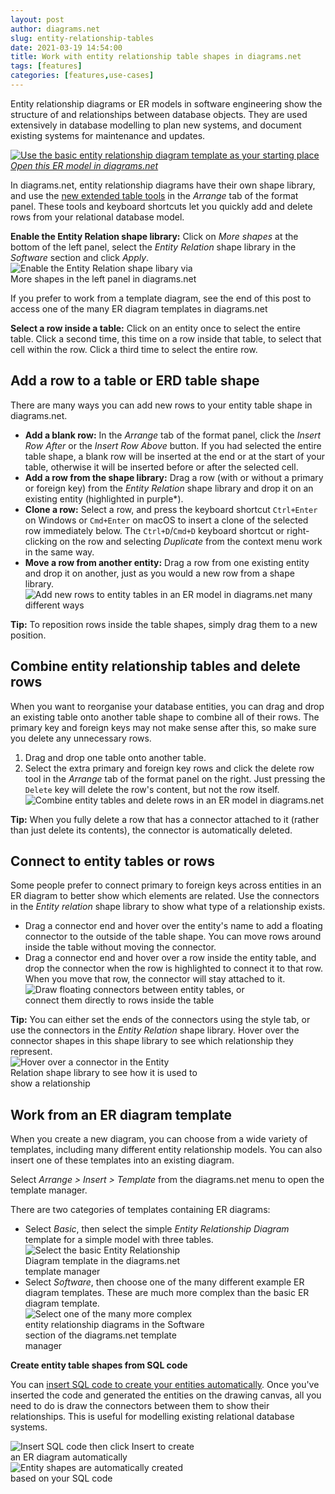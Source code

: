 ```yaml
---
layout: post
author: diagrams.net
slug: entity-relationship-tables
date: 2021-03-19 14:54:00
title: Work with entity relationship table shapes in diagrams.net
tags: [features]
categories: [features,use-cases]
---
```


Entity relationship diagrams or ER models in software engineering show the structure of and relationships between database objects. They are used extensively in database modelling to plan new systems, and document existing systems for maintenance and updates.

[<img src="/assets/img/blog/entity-relationship-diagram-basic-template.png" style="width=100%;max-width:500px;height:auto;" alt="Use the basic entity relationship diagram template as your starting place">](https://viewer.diagrams.net/?highlight=0000ff&edit=_blank&layers=1&nav=1&title=entity-relationship-diagram-example#R7Vtdk6I4FP01VO0%2B7BYEQX1Uxp6tGmdn1u6pmX3aiiRoapFQIXbr%2FPpNIAER8WtbodSqLptcLvm45%2BSARzVsb7H6yGA8%2F0wRDg1gopVhfzAA6Pb74lUG1lnAMvtuFpkxglSsCDyTn1gnquiSIJyUEjmlISdxOejTKMI%2BL8UgY%2FStnBbQsDxqDGdqRLMIPPswxJW07wTxeRbtORvZf2Aym%2BuRLVOdWUCdrALJHCL6thGyR4btMUp5drRYeTiUxdN1ya57qjmbT4zhiB9zwfdvqDv4MXD%2Fmqxpl%2F%2F9cUBXw99UL68wXKoFq8nyta4ARqIgqimGInw9wSHkhEaj4swQR2ggyy2SRpOfmNEX%2BhlGAvVhwiHjxTkaqfQnIqZnf7B0imqbop3NQQ5cu1YVSuiS%2BXjPAkFHkQayGeZ7Ers5JILLmC4wZ2tx3VsBeg7tfBNwHWRpUV7LM4aKfbO8w3yMr5SItQBT7RTQUf2ojeJq2uguspWqqzZh3urI3urI2e4oq0SlI3GwsfAilLLoBEaBW2fUsYSyGmaUbZaJ0DuXUG65H8t0rkoou0KoLwxhllRoJQQ2loccTlMCpRxQdxRbkkDcIzgkEWaKJD4NQxgnJE3PInMSojFc0yXXHenWMCArjCbZDUXmCvqNRWeJYlggOteklqdhSGaROPYFweSIQ4YTMZcxTLjKCAQ9PRpSlk7fRg7uoU46b0b%2FxRtnemBqu27O4lfMOF7t53GVdhpNp4ymVocNVgJnFytts56AJchPxbdzWDA0smKZnMBwIm70MJqlIJcxlEAgRuMXvTllIJbMxGz0KkqUo7VR%2BygTkDQtXZwzFH9iuZ75u2M4YgKeaFtFW%2FzJdMY9GgmwIElLjwWyb1iiO%2BQ0VuOEONDTYKqY8nhKOacLxYOjUK3fGlWo11oAjoP2Ysg6FWS%2FfjoFWypqEoSpys8JQjjK9rB8zoMF3jug3Fn%2FvObbYGzv3PPx6BxUfPua9Xcr9adSOf8RF3nAGJiZzP%2F55UW%2BfhuPjfxRtU3waCHNcodJDH0SzcbZle4Wfs4l8FsZtfsJXBPP7j0rpXlBpXSbVspeBdmnT9Yp4F5pL54PwOGH4atKY79ScH%2BZiDVn6gh2SGPrsDioi%2B8OVlt0UHtDDyF8byHsNy2E1hGGVPNb7%2FzyW%2Bbu%2Bjelg1bVrsmeERHkWMTVv3sVwjq4WqOEVXPkeU7iRSpbN%2BaPBAF2fX%2BXP4K6%2Fal59L48zR%2BxekdK4uUMEuvhkJy%2FgVtukVh355FYLTNJrKpLkigJfRglp4LYmvviwyq5lGQ27pVYt2%2BWHPHR4XU1smqX5E7yvXsldVi1RQr1YA8pfHcpbNwtATfuloCat99N6aAu765nxYdhsg%2Bx1qhh1TDxlPF%2Fc4YJgrgX7DRMXL%2BHp8H7GCYavlO%2FT2JeDOKHXXL%2B9m25XQLuzi4BLbNLQNUuOfTJ6Z17JXUItuaW%2BPBKLqWXjXsloOqVtHAz%2Fo%2F6t8woAXu%2BVxLBhXxn4M8h%2B8Uxf73nNwmNWSaiWfzgJvuCevGzJXv0Hw%3D%3D)
<br />[_Open this ER model in diagrams.net_](https://viewer.diagrams.net/?highlight=0000ff&edit=_blank&layers=1&nav=1&title=entity-relationship-diagram-example#R7Vtdk6I4FP01VO0%2B7BYEQX1Uxp6tGmdn1u6pmX3aiiRoapFQIXbr%2FPpNIAER8WtbodSqLptcLvm45%2BSARzVsb7H6yGA8%2F0wRDg1gopVhfzAA6Pb74lUG1lnAMvtuFpkxglSsCDyTn1gnquiSIJyUEjmlISdxOejTKMI%2BL8UgY%2FStnBbQsDxqDGdqRLMIPPswxJW07wTxeRbtORvZf2Aym%2BuRLVOdWUCdrALJHCL6thGyR4btMUp5drRYeTiUxdN1ya57qjmbT4zhiB9zwfdvqDv4MXD%2Fmqxpl%2F%2F9cUBXw99UL68wXKoFq8nyta4ARqIgqimGInw9wSHkhEaj4swQR2ggyy2SRpOfmNEX%2BhlGAvVhwiHjxTkaqfQnIqZnf7B0imqbop3NQQ5cu1YVSuiS%2BXjPAkFHkQayGeZ7Ers5JILLmC4wZ2tx3VsBeg7tfBNwHWRpUV7LM4aKfbO8w3yMr5SItQBT7RTQUf2ojeJq2uguspWqqzZh3urI3urI2e4oq0SlI3GwsfAilLLoBEaBW2fUsYSyGmaUbZaJ0DuXUG65H8t0rkoou0KoLwxhllRoJQQ2loccTlMCpRxQdxRbkkDcIzgkEWaKJD4NQxgnJE3PInMSojFc0yXXHenWMCArjCbZDUXmCvqNRWeJYlggOteklqdhSGaROPYFweSIQ4YTMZcxTLjKCAQ9PRpSlk7fRg7uoU46b0b%2FxRtnemBqu27O4lfMOF7t53GVdhpNp4ymVocNVgJnFytts56AJchPxbdzWDA0smKZnMBwIm70MJqlIJcxlEAgRuMXvTllIJbMxGz0KkqUo7VR%2BygTkDQtXZwzFH9iuZ75u2M4YgKeaFtFW%2FzJdMY9GgmwIElLjwWyb1iiO%2BQ0VuOEONDTYKqY8nhKOacLxYOjUK3fGlWo11oAjoP2Ysg6FWS%2FfjoFWypqEoSpys8JQjjK9rB8zoMF3jug3Fn%2FvObbYGzv3PPx6BxUfPua9Xcr9adSOf8RF3nAGJiZzP%2F55UW%2BfhuPjfxRtU3waCHNcodJDH0SzcbZle4Wfs4l8FsZtfsJXBPP7j0rpXlBpXSbVspeBdmnT9Yp4F5pL54PwOGH4atKY79ScH%2BZiDVn6gh2SGPrsDioi%2B8OVlt0UHtDDyF8byHsNy2E1hGGVPNb7%2FzyW%2Bbu%2Bjelg1bVrsmeERHkWMTVv3sVwjq4WqOEVXPkeU7iRSpbN%2BaPBAF2fX%2BXP4K6%2Fal59L48zR%2BxekdK4uUMEuvhkJy%2FgVtukVh355FYLTNJrKpLkigJfRglp4LYmvviwyq5lGQ27pVYt2%2BWHPHR4XU1smqX5E7yvXsldVi1RQr1YA8pfHcpbNwtATfuloCat99N6aAu765nxYdhsg%2Bx1qhh1TDxlPF%2Fc4YJgrgX7DRMXL%2BHp8H7GCYavlO%2FT2JeDOKHXXL%2B9m25XQLuzi4BLbNLQNUuOfTJ6Z17JXUItuaW%2BPBKLqWXjXsloOqVtHAz%2Fo%2F6t8woAXu%2BVxLBhXxn4M8h%2B8Uxf73nNwmNWSaiWfzgJvuCevGzJXv0Hw%3D%3D)

In diagrams.net, entity relationship diagrams have their own shape library, and use the [new extended table tools](/blog/tables.html) in the _Arrange_ tab of the format panel. These tools and keyboard shortcuts let you quickly add and delete rows from your relational database model. 

**Enable the Entity Relation shape library:** Click on _More shapes_ at the bottom of the left panel, select the _Entity Relation_ shape library in the _Software_ section and click _Apply_.
<br /><img src="/assets/img/blog/entity-relation-shape-library-dialog.png" style="width=100%;max-width:300px;height:auto;" alt="Enable the Entity Relation shape libary via More shapes in the left panel in diagrams.net">

If you prefer to work from a template diagram, see the end of this post to access one of the many ER diagram templates in diagrams.net

**Select a row inside a table:** Click on an entity once to select the entire table. Click a second time, this time on a row inside that table, to select that cell within the row. Click a third time to select the entire row.


## Add a row to a table or ERD table shape

There are many ways you can add new rows to your entity table shape in diagrams.net.

* **Add a blank row:** In the _Arrange_ tab of the format panel, click the _Insert Row After_ or the _Insert Row Above_ button. If you had selected the entire table shape, a blank row will be inserted at the end or at the start of your table, otherwise it will be inserted before or after the selected cell.
* **Add a row from the shape library:** Drag a row (with or without a primary or foreign key) from the _Entity Relation_ shape library and drop it on an existing entity (highlighted in purple*). 
* **Clone a row:** Select a row, and press the keyboard shortcut ``Ctrl+Enter`` on Windows or ``Cmd+Enter`` on macOS to insert a clone of the selected row immediately below. The ``Ctrl+D``/``Cmd+D`` keyboard shortcut or right-clicking on the row and selecting _Duplicate_ from the context menu work in the same way.
* **Move a row from another entity:** Drag a row from one existing entity and drop it on another, just as you would a new row from a shape library.
<br /><img src="/assets/img/blog/entity-relationship-diagram-add-rows-many-ways.gif" style="width=100%;max-width:500px;height:auto;" alt="Add new rows to entity tables in an ER model in diagrams.net many different ways">

**Tip:** To reposition rows inside the table shapes, simply drag them to a new position.

## Combine entity relationship tables and delete rows

When you want to reorganise your database entities, you can drag and drop an existing table onto another table shape to combine all of their rows. The primary key and foreign keys may not make sense after this, so make sure you delete any unnecessary rows.

1. Drag and drop one table onto another table. 
2. Select the extra primary and foreign key rows and click the delete row tool in the _Arrange_ tab of the format panel on the right. Just pressing the ``Delete`` key will delete the row's content, but not the row itself. 
<br /><img src="/assets/img/blog/entity-relationship-diagram-combine-entities-delete-rows.gif" style="width=100%;max-width:500px;height:auto;" alt="Combine entity tables and delete rows in an ER model in diagrams.net">

**Tip:** When you fully delete a row that has a connector attached to it (rather than just delete its contents), the connector is automatically deleted.

## Connect to entity tables or rows

Some people prefer to connect primary to foreign keys across entities in an ER diagram to better show which elements are related. Use the connectors in the _Entity relation_ shape library to show what type of a relationship exists.

* Drag a connector end and hover over the entity's name to add a floating connector to the outside of the table shape. You can move rows around inside the table without moving the connector.
* Drag a connector end and hover over a row inside the entity table, and drop the connector when the row is highlighted to connect it to that row. When you move that row, the connector will stay attached to it.
<br /><img src="/assets/img/blog/entity-relationship-connect-to-row.gif" style="width=100%;max-width:400px;height:auto;" alt="Draw floating connectors between entity tables, or connect them directly to rows inside the table">

**Tip:** You can either set the ends of the connectors using the style tab, or use the connectors in the _Entity Relation_ shape library. Hover over the connector shapes in this shape library to see which relationship they represent.
<br /><img src="/assets/img/blog/entity-relation-shape-library-hover.png" style="width=100%;max-width:300px;height:auto;" alt="Hover over a connector in the Entity Relation shape library to see how it is used to show a relationship">

## Work from an ER diagram template

When you create a new diagram, you can choose from a wide variety of templates, including many different entity relationship models. You can also insert one of these templates into an existing diagram. 

Select _Arrange > Insert > Template_ from the diagrams.net menu to open the template manager. 

There are two categories of templates containing ER diagrams:
* Select _Basic_, then select the simple _Entity Relationship Diagram_ template for a simple model with three tables.
<br /><img src="/assets/img/blog/template-library-basic-entity-relationship-diagram-select.png" style="width=100%;max-width:300px;height:auto;" alt="Select the basic Entity Relationship Diagram template in the diagrams.net template manager">
* Select _Software_, then choose one of the many different example ER diagram templates. These are much more complex than the basic ER diagram template.
<br /><img src="/assets/img/blog/template-library-software-diagrams.png" style="width=100%;max-width:300px;height:auto;" alt="Select one of the many more complex entity relationship diagrams in the Software section of the diagrams.net template manager">


**Create entity table shapes from SQL code** 

You can [insert SQL code to create your entities automatically](/blog/insert-sql.html). Once you've inserted the code and generated the entities on the drawing canvas, all you need to do is draw the connectors between them to show their relationships. This is useful for modelling existing relational database systems.

<img src="/assets/img/blog/insert-sql-dialog.png" style="width=100%;max-width:300px;height:auto;" alt="Insert SQL code then click Insert to create an ER diagram automatically">  <img src="/assets/img/blog/inserted-sql-example-erd.png" style="width=100%;max-width:300px;height:auto;" alt="Entity shapes are automatically created based on your SQL code">